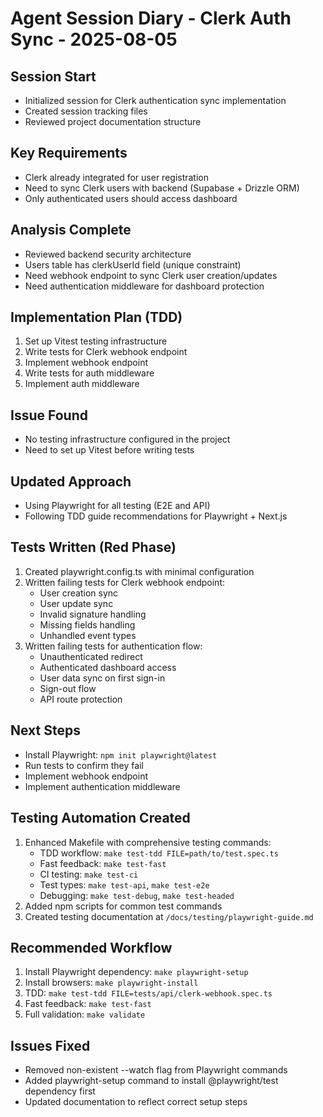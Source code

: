 # Agent Session Diary - Clerk Auth Sync - 2025-08-05

## Session Start
- Initialized session for Clerk authentication sync implementation
- Created session tracking files
- Reviewed project documentation structure

## Key Requirements
- Clerk already integrated for user registration
- Need to sync Clerk users with backend (Supabase + Drizzle ORM)
- Only authenticated users should access dashboard

## Analysis Complete
- Reviewed backend security architecture
- Users table has clerkUserId field (unique constraint)
- Need webhook endpoint to sync Clerk user creation/updates
- Need authentication middleware for dashboard protection

## Implementation Plan (TDD)
1. Set up Vitest testing infrastructure
2. Write tests for Clerk webhook endpoint
3. Implement webhook endpoint
4. Write tests for auth middleware
5. Implement auth middleware

## Issue Found
- No testing infrastructure configured in the project
- Need to set up Vitest before writing tests

## Updated Approach
- Using Playwright for all testing (E2E and API)
- Following TDD guide recommendations for Playwright + Next.js

## Tests Written (Red Phase)
1. Created playwright.config.ts with minimal configuration
2. Written failing tests for Clerk webhook endpoint:
   - User creation sync
   - User update sync
   - Invalid signature handling
   - Missing fields handling
   - Unhandled event types
3. Written failing tests for authentication flow:
   - Unauthenticated redirect
   - Authenticated dashboard access
   - User data sync on first sign-in
   - Sign-out flow
   - API route protection

## Next Steps
- Install Playwright: `npm init playwright@latest`
- Run tests to confirm they fail
- Implement webhook endpoint
- Implement authentication middleware

## Testing Automation Created
1. Enhanced Makefile with comprehensive testing commands:
   - TDD workflow: `make test-tdd FILE=path/to/test.spec.ts`
   - Fast feedback: `make test-fast`
   - CI testing: `make test-ci`
   - Test types: `make test-api`, `make test-e2e`
   - Debugging: `make test-debug`, `make test-headed`
2. Added npm scripts for common test commands
3. Created testing documentation at `/docs/testing/playwright-guide.md`

## Recommended Workflow
1. Install Playwright dependency: `make playwright-setup`
2. Install browsers: `make playwright-install`
3. TDD: `make test-tdd FILE=tests/api/clerk-webhook.spec.ts`
4. Fast feedback: `make test-fast`
5. Full validation: `make validate`

## Issues Fixed
- Removed non-existent --watch flag from Playwright commands
- Added playwright-setup command to install @playwright/test dependency first
- Updated documentation to reflect correct setup steps